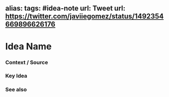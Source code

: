 alias: 
tags: #idea-note
url: 
Tweet url: https://twitter.com/javiiegomez/status/1492354669896626176
---
# Idea Name

### Context / Source


### Key Idea


### See also
